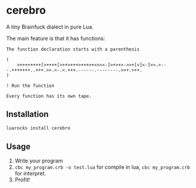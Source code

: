 # cerebro

A tiny Brainfuck dialect in pure Lua.

The main feature is that it has functions:

```bf
The function declaration starts with a parenthesis

(
    >++++++++[>++++[>++>+++>+++>+<<<<-]>+>+>->>+[<]<-]>>.>---.+++++++..+++.>>.<-.<.+++.------.--------.>>+.>++.
)

! Run the function

Every function has its own tape.
```

## Installation

```bash
luarocks install cerebro
```

## Usage

1. Write your program
2. `cbc my_program.crb -o test.lua` for compile in lua, `cbc my_program.crb` for interpret.
3. Profit!
